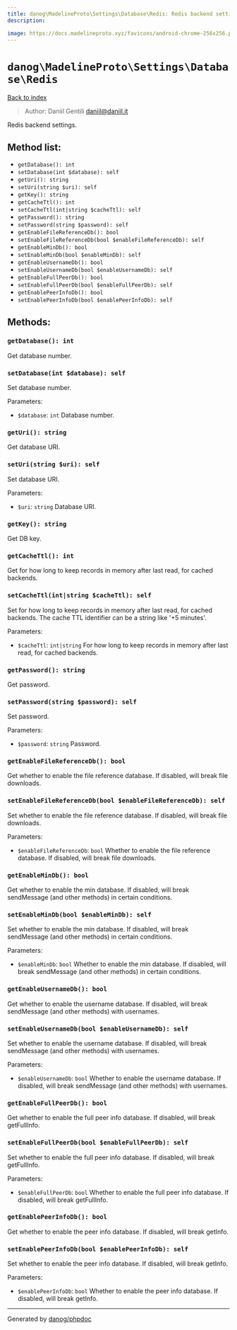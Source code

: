 ```yaml
---
title: danog\MadelineProto\Settings\Database\Redis: Redis backend settings.
description: 

image: https://docs.madelineproto.xyz/favicons/android-chrome-256x256.png
---
```

# `danog\MadelineProto\Settings\Database\Redis`
[Back to index](../../../../index.md)

> Author: Daniil Gentili <daniil@daniil.it>  
  

Redis backend settings.  




## Method list:
* `getDatabase(): int`
* `setDatabase(int $database): self`
* `getUri(): string`
* `setUri(string $uri): self`
* `getKey(): string`
* `getCacheTtl(): int`
* `setCacheTtl(int|string $cacheTtl): self`
* `getPassword(): string`
* `setPassword(string $password): self`
* `getEnableFileReferenceDb(): bool`
* `setEnableFileReferenceDb(bool $enableFileReferenceDb): self`
* `getEnableMinDb(): bool`
* `setEnableMinDb(bool $enableMinDb): self`
* `getEnableUsernameDb(): bool`
* `setEnableUsernameDb(bool $enableUsernameDb): self`
* `getEnableFullPeerDb(): bool`
* `setEnableFullPeerDb(bool $enableFullPeerDb): self`
* `getEnablePeerInfoDb(): bool`
* `setEnablePeerInfoDb(bool $enablePeerInfoDb): self`

## Methods:
### `getDatabase(): int`

Get database number.



### `setDatabase(int $database): self`

Set database number.


Parameters:
* `$database`: `int` Database number.  



### `getUri(): string`

Get database URI.



### `setUri(string $uri): self`

Set database URI.


Parameters:
* `$uri`: `string` Database URI.  



### `getKey(): string`

Get DB key.



### `getCacheTtl(): int`

Get for how long to keep records in memory after last read, for cached backends.



### `setCacheTtl(int|string $cacheTtl): self`

Set for how long to keep records in memory after last read, for cached backends.
The cache TTL identifier can be a string like '+5 minutes'.

Parameters:
* `$cacheTtl`: `int|string` For how long to keep records in memory after last read, for cached backends.  



### `getPassword(): string`

Get password.



### `setPassword(string $password): self`

Set password.


Parameters:
* `$password`: `string` Password.  



### `getEnableFileReferenceDb(): bool`

Get whether to enable the file reference database. If disabled, will break file downloads.



### `setEnableFileReferenceDb(bool $enableFileReferenceDb): self`

Set whether to enable the file reference database. If disabled, will break file downloads.


Parameters:
* `$enableFileReferenceDb`: `bool` Whether to enable the file reference database. If disabled, will break file downloads.  



### `getEnableMinDb(): bool`

Get whether to enable the min database. If disabled, will break sendMessage (and other methods) in certain conditions.



### `setEnableMinDb(bool $enableMinDb): self`

Set whether to enable the min database. If disabled, will break sendMessage (and other methods) in certain conditions.


Parameters:
* `$enableMinDb`: `bool` Whether to enable the min database. If disabled, will break sendMessage (and other methods) in certain conditions.  



### `getEnableUsernameDb(): bool`

Get whether to enable the username database. If disabled, will break sendMessage (and other methods) with usernames.



### `setEnableUsernameDb(bool $enableUsernameDb): self`

Set whether to enable the username database. If disabled, will break sendMessage (and other methods) with usernames.


Parameters:
* `$enableUsernameDb`: `bool` Whether to enable the username database. If disabled, will break sendMessage (and other methods) with usernames.  



### `getEnableFullPeerDb(): bool`

Get whether to enable the full peer info database. If disabled, will break getFullInfo.



### `setEnableFullPeerDb(bool $enableFullPeerDb): self`

Set whether to enable the full peer info database. If disabled, will break getFullInfo.


Parameters:
* `$enableFullPeerDb`: `bool` Whether to enable the full peer info database. If disabled, will break getFullInfo.  



### `getEnablePeerInfoDb(): bool`

Get whether to enable the peer info database. If disabled, will break getInfo.



### `setEnablePeerInfoDb(bool $enablePeerInfoDb): self`

Set whether to enable the peer info database. If disabled, will break getInfo.


Parameters:
* `$enablePeerInfoDb`: `bool` Whether to enable the peer info database. If disabled, will break getInfo.  



---
Generated by [danog/phpdoc](https://phpdoc.daniil.it)
